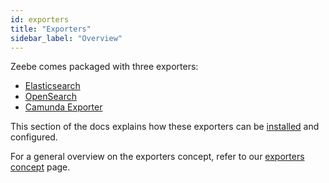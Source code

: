 ```yaml
---
id: exporters
title: "Exporters"
sidebar_label: "Overview"
---
```


Zeebe comes packaged with three exporters:

- [Elasticsearch](elasticsearch-exporter.md)
- [OpenSearch](opensearch-exporter.md)
- [Camunda Exporter](camunda-exporter.md)

This section of the docs explains how these exporters can be [installed](install-zeebe-exporters.md) and configured.

For a general overview on the exporters concept, refer to our [exporters concept](../../concepts/exporters.md) page.

